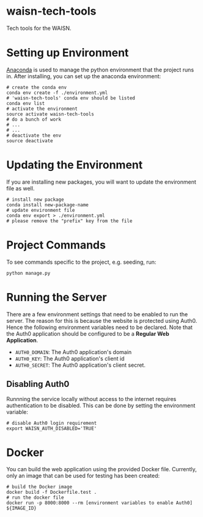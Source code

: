 # waisn-tech-tools

Tech tools for the WAISN.

# Setting up Environment

[Anaconda][] is used to manage the python environment that the project runs in. After installing, you can set up the
anaconda environment:

```
# create the conda env
conda env create -f ./environment.yml
# 'waisn-tech-tools' conda env should be listed
conda env list
# activate the environment
source activate waisn-tech-tools
# do a bunch of work
# ...
# ...
# deactivate the env
source deactivate
```

[Anaconda]: https://www.anaconda.com/

# Updating the Environment

If you are installing new packages, you will want to update the environment file as well.

```
# install new package
conda install new-package-name
# update environment file
conda env export > ./environment.yml
# please remove the "prefix" key from the file
```

# Project Commands

To see commands specific to the project, e.g. seeding, run:

```
python manage.py
```

# Running the Server

There are a few environment settings that need to be enabled to run the server. The reason for this is because the
website is protected using Auth0. Hence the following environment variables need to be declared. Note that the Auth0
application should be configured to be a **Regular Web Application**.

* `AUTH0_DOMAIN`: The Auth0 application's domain
* `AUTH0_KEY`: The Auth0 application's client id
* `AUTH0_SECRET`: The Auth0 application's client secret.

## Disabling Auth0

Runnning the service locally without access to the internet requires authentication to be disabled. This can be done by
setting the environment variable:

```
# disable Auth0 login requirement
export WAISN_AUTH_DISABLED='TRUE'
```

# Docker

You can build the web application using the provided Docker file. Currently, only an image that can be used for testing
has been created:

```
# build the Docker image
docker build -f Dockerfile.test .
# run the docker file
docker run -p 8000:8000 --rm [environment variables to enable Auth0] ${IMAGE_ID}
```
